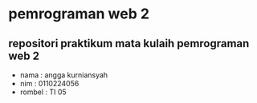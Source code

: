 # pemrograman web 2
## repositori praktikum mata kulaih pemrograman web 2 
- nama : angga kurniansyah 
- nim : 0110224056
- rombel : TI 05